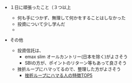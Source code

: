 

- １日に頑張ったこと（３つ以上
	- 何も手につかず、無理して何かをすることはしなかった
	- 投資について少し学んだ
	- 

- その他
	- 投資信託は、
		- emax slim オールカントリー(日本を除く)がよさそう
		- SBIの方が、ポイントのリターン等もあって良さそう
	- 挫折ループにハマってるので、整理した方がよさそう
		- [挫折ループにハマる人の特徴TOP5](https://www.youtube.com/watch?v=Ndu8ETT3ovk)